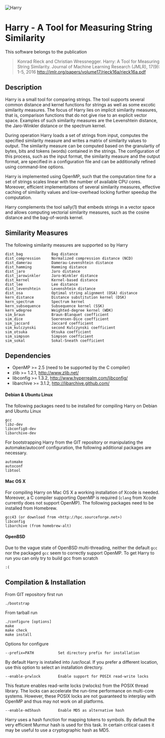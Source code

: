 ![Harry](harry.png) 

Harry - A Tool for Measuring String Similarity
==

This software belongs to the publication

> Konrad Rieck and Christian Wressnegger.
> Harry: A Tool for Measuring String Similarity. 
> Journal of Machine Learning Research (JMLR), 17(9): 1-5, 2016
> http://jmlr.org/papers/volume17/rieck16a/rieck16a.pdf

Description
--

Harry is a small tool for comparing strings. The tool supports several
common distance and kernel functions for strings as well as some excotic
similarity measures.  The focus of Harry lies on implicit similarity
measures, that is, comparison functions that do not give rise to an explicit
vector space.  Examples of such similarity measures are the Levenshtein
distance, the Jaro-Winkler distance or the spectrum kernel.

During operation Harry loads a set of strings from input, computes the
specified similarity measure and writes a matrix of similarity values to
output.  The similarity measure can be computed based on the granulartiy of
bytes, bits and tokens (words) contained in the strings.  The configuration
of this process, such as the input format, the similarity measure and the
output format, are specified in a configuration file and can be additionally
refined using command-line options.

Harry is implemented using OpenMP, such that the computation time for a
set of strings scales linear with the number of available CPU cores. 
Moreover, efficient implementations of several similarity measures,
effective caching of similarity values and low-overhead locking further
speedup the computation.

Harry complements the tool sally(1) that embeds strings in a vector space
and allows computing vectorial similarity measures, such as the cosine
distance and the bag-of-words kernel.

Similarity Measures
--

The following similarity measures are supported so by Harry

    dist_bag             Bag distance
    dist_compression     Normalized compression distance (NCD)
    dist_damerau         Damerau-Levenshtein distance
    dist_hamming         Hamming distance
    dist_jaro            Jaro distance
    dist_jarowinkler     Jaro-Winkler distance
    dist_kernel          Kernel-based distance
    dist_lee             Lee distance
    dist_levenshtein     Levenshtein distance
    dist_osa             Optimal string alignment (OSA) distance
    kern_distance        Distance substitution kernel (DSK)
    kern_spectrum        Spectrum kernel
    kern_subsequence     Subsequence kernel (SSK)
    kern_wdegree         Weighted-degree kernel (WDK)
    sim_braun            Braun-Blanquet coefficient
    sim_dice             Soerensen-Dice coefficient
    sim_jaccard          Jaccard coefficient
    sim_kulczynski       second Kulczynski coefficient
    sim_otsuka           Otsuka coefficient
    sim_simpson          Simpson coefficient
    sim_sokal            Sokal-Sneath coefficient

Dependencies
--

+   OpenMP >= 2.5 (need to be supported by the C compiler)
+   zlib >= 1.2.1, <http://www.zlib.net/>
+   libconfig >= 1.3.2, <http://www.hyperrealm.com/libconfig/>
+   libarchive >= 3.1.2, <http://libarchive.github.com/>

#### Debian & Ubuntu Linux

The following packages need to be installed for compiling Harry on Debian
and Ubuntu Linux

    gcc
    libz-dev
    libconfig8-dev
    libarchive-dev

For bootstrapping Harry from the GIT repository or manipulating the
automake/autoconf configuration, the following additional packages are
necessary.

    automake
    autoconf
    libtool

#### Mac OS X

For compiling Harry on Mac OS X a working installation of Xcode is needed.
Moreover, a C compiler supporting OpenMP is required (`clang` from Xcode
currently does not support OpenMP).  The following packages need to be
installed from Homebrew.

    gcc43 (or download from <http://hpc.sourceforge.net>)
    libconfig
    libarchive (from homebrew-alt)

#### OpenBSD

Due to the vague state of OpenBSD multi-threading, neither the default `gcc`
nor the packaged `gcc` seem to correctly support OpenMP.  To get Harry to
run you can only try to build gcc from scratch

    :(

Compilation & Installation
--

From GIT repository first run

    ./bootstrap

From tarball run

    ./configure [options]
    make
    make check
    make install

Options for configure

    --prefix=PATH           Set directory prefix for installation

By default Harry is installed into /usr/local. If you prefer a different
location, use this option to select an installation directory.

    --enable-prwlock        Enable support for POSIX read-write locks

This feature enables read-write locks (rwlocks) from the POSIX thread
library.  The locks can accelerate the run-time performance on multi-core
systems.  However, these POSIX locks are not guaranteed to interplay with
OpenMP and thus may not work on all platforms.

    --enable-md5hash        Enable MD5 as alternative hash

Harry uses a hash function for mapping tokens to symbols. By default the
very efficient Murmur hash is used for this task.  In certain critical cases
it may be useful to use a cryptographic hash as MD5.
